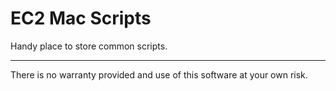 # EC2 Mac Scripts

Handy place to store common scripts.


---
There is no warranty provided and use of this software at your own risk.
